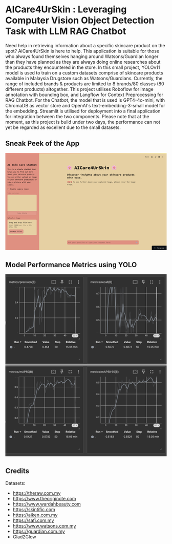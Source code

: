 # AICare4UrSkin : Leveraging Computer Vision Object Detection Task with LLM RAG Chatbot

Need help in retrieving information about a specific skincare product on the spot? AiCare4UrSkin is here to help. This application is suitable for those who always found themselves hanging around
Watsons/Guardian longer than they have planned as they are always doing online researches about the products they encountered in the store. In this small project, 
YOLOv11 model is used to train on a custom datasets comprise of skincare products available in Malaysia Drugstore such as Watsons/Guardians. 
Currently, the range of included brands & products are limited to 8 brands/80 classes (80 different products) altogether.
This project utilises Roboflow for image annotation with bounding box, and Langflow for Context Preprocessing for RAG Chatbot. 
For the Chatbot, the model that is used is GPT4-4o-mini, with ChromaDB as vector store and OpenAI's text-embedding-3-small model for the embedding.
Streamlit is utilised for deployment into a final application for integration between the two components. Please note that at the moment, as this project is build under two days,
the performance can not yet be regarded as excellent due to the small datasets.

## Sneak Peek of the App

![ss](statics/Screenshot_app1.png)

## Model Performance Metrics using YOLO

![metrics](statics/metrics_1.png)
![metrics2](statics/metrics_2.png)

## Credits

Datasets:
- https://theraw.com.my
- https://www.theoriginote.com
- https://www.wardahbeauty.com
- https://skintific.com
- https://aiken.com.my
- https://safi.com.my
- https://www.watsons.com.my
- https://guardian.com.my
- Glad2Glow


